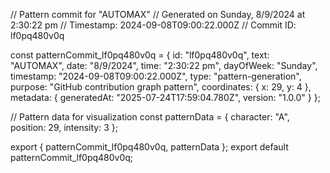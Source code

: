// Pattern commit for "AUTOMAX"
// Generated on Sunday, 8/9/2024 at 2:30:22 pm
// Timestamp: 2024-09-08T09:00:22.000Z
// Commit ID: lf0pq480v0q

const patternCommit_lf0pq480v0q = {
  id: "lf0pq480v0q",
  text: "AUTOMAX",
  date: "8/9/2024",
  time: "2:30:22 pm",
  dayOfWeek: "Sunday",
  timestamp: "2024-09-08T09:00:22.000Z",
  type: "pattern-generation",
  purpose: "GitHub contribution graph pattern",
  coordinates: {
    x: 29,
    y: 4
  },
  metadata: {
    generatedAt: "2025-07-24T17:59:04.780Z",
    version: "1.0.0"
  }
};

// Pattern data for visualization
const patternData = {
  character: "A",
  position: 29,
  intensity: 3
};

export { patternCommit_lf0pq480v0q, patternData };
export default patternCommit_lf0pq480v0q;
